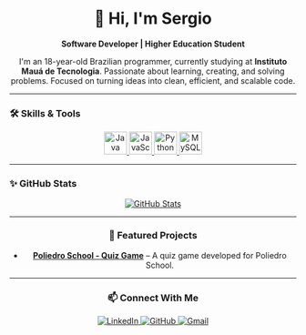 <h1 align="center">👋 Hi, I'm Sergio</h1>
<p align="center">
  <strong>Software Developer | Higher Education Student</strong>  
</p>
<p align="center">
  I'm an 18-year-old Brazilian programmer, currently studying at <strong>Instituto Mauá de Tecnologia</strong>.  
  Passionate about learning, creating, and solving problems. Focused on turning ideas into clean, efficient, and scalable code.  
</p>

---

### 🛠 Skills & Tools

<div align="center">
  <a href="https://www.java.com" target="_blank" rel="noopener noreferrer">
    <img src="https://cdn.jsdelivr.net/gh/devicons/devicon/icons/java/java-original-wordmark.svg" alt="Java" width="40" height="40"/>
  </a>
  <a href="https://developer.mozilla.org/en-US/docs/Web/JavaScript" target="_blank" rel="noopener noreferrer">
    <img src="https://cdn.jsdelivr.net/gh/devicons/devicon/icons/javascript/javascript-original.svg" alt="JavaScript" width="40" height="40"/>
  </a>
  <a href="https://www.python.org" target="_blank" rel="noopener noreferrer">
    <img src="https://cdn.jsdelivr.net/gh/devicons/devicon/icons/python/python-original.svg" alt="Python" width="40" height="40"/>
  </a>
  <a href="https://www.mysql.com/" target="_blank" rel="noopener noreferrer">
    <img src="https://cdn.jsdelivr.net/gh/devicons/devicon/icons/mysql/mysql-original-wordmark.svg" alt="MySQL" width="40" height="40"/>
  </a>
</div>

---

### ✨ GitHub Stats

<div align="center">
  <a href="https://github.com/anuraghazra/github-readme-stats">
    <img src="https://github-readme-stats.vercel.app/api?username=TouchBrownn&show_icons=true&theme=dark&hide_rank=true" alt="GitHub Stats" />
  </a>

---

### 🚀 Featured Projects

* **[Poliedro School - Quiz Game](https://github.com/GustaBR/Eval-IMT-poliedro)** – A quiz game developed for Poliedro School.  

---

### 📫 Connect With Me

<div align="center">
  <a href="https://www.linkedin.com/in/sergio-lara-17014a380" target="_blank">
    <img src="https://img.shields.io/badge/LinkedIn-0077B5?style=for-the-badge&logo=linkedin&logoColor=white" alt="LinkedIn" />
  </a>
  <a href="https://github.com/TouchBrownn" target="_blank">
    <img src="https://img.shields.io/badge/GitHub-100000?style=for-the-badge&logo=github&logoColor=white" alt="GitHub" />
  </a>
  <a href="mailto:seu-email-aqui@gmail.com">
    <img src="https://img.shields.io/badge/Gmail-D14836?style=for-the-badge&logo=gmail&logoColor=white" alt="Gmail" />
  </a>
</div>
